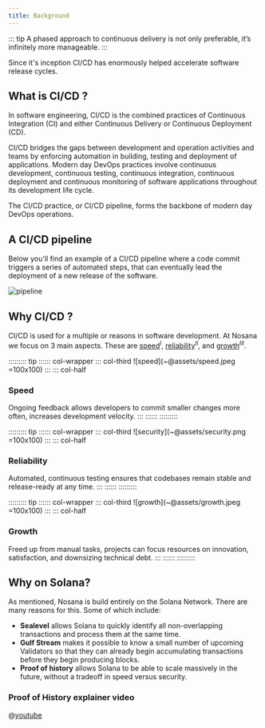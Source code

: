 ```yaml
---
title: Background
---
```


::: tip
A phased approach to continuous delivery is not only preferable, it’s infinitely more manageable.
:::

Since it's inception CI/CD has enormously helped accelerate software release cycles.

## What is CI/CD ?

In software engineering, CI/CD is the combined practices of Continuous Integration (CI) and either
Continuous Delivery or Continuous Deployment (CD).

CI/CD bridges the gaps between development and operation activities and teams by enforcing automation in building,
testing and deployment of applications.
Modern day DevOps practices involve continuous development, continuous testing, continuous integration, continuous
deployment and continuous monitoring of software applications throughout its development life cycle.

The CI/CD practice, or CI/CD pipeline, forms the backbone of modern day DevOps operations.

## A CI/CD pipeline

Below you'll find an example of a CI/CD pipeline where a code commit triggers a series of automated steps,
that can eventually lead the deployment of a new release of the software.

![pipeline](~@assets/pipeline.png)

## Why CI/CD ?

CI/CD is used for a multiple or reasons in software development.
At Nosana we focus on 3 main aspects.
These are [speed](#speed)$^I$, [reliability](#reliability)$^{II}$, and [growth](#growth)$^{III}$.

::::::::: tip
:::::: col-wrapper
::: col-third
![speed](~@assets/speed.jpeg =100x100)
:::
::: col-half
### Speed
Ongoing feedback allows developers to commit smaller changes more often, increases development velocity.
:::
::::::
:::::::::

::::::::: tip
:::::: col-wrapper
::: col-third
![security](~@assets/security.png =100x100)
:::
::: col-half
### Reliability
Automated, continuous testing ensures that codebases remain stable and release-ready at any time.
:::
::::::
:::::::::

::::::::: tip
:::::: col-wrapper
::: col-third
![growth](~@assets/growth.jpeg =100x100)
:::
::: col-half
### Growth
Freed up from manual tasks, projects can focus resources on innovation, satisfaction, and downsizing technical debt.
:::
::::::
:::::::::

## Why on Solana?

As mentioned, Nosana is build entirely on the Solana Network.
There are many reasons for this. Some of which include:

- **Sealevel** allows Solana to quickly identify all non-overlapping transactions and process them at the same time.
- **Gulf Stream** makes it possible to know a small number of upcoming Validators so that they can already begin accumulating transactions before they begin producing blocks.
- **Proof of history** allows Solana to be able to scale massively in the future, without a tradeoff in speed versus security.

### Proof of History explainer video

@[youtube](https://youtu.be/rywOYfGu4EA)
